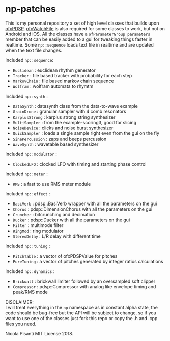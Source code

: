 np-patches
=====================================

This is my personal repository a set of high level classes that builds upon [ofxPDSP](https://github.com/npisanti/ofxPDSP).  [ofxWatchFile](https://github.com/nariakiiwatani/ofxWatchFile.git) is also required for some classes to work, but not on Android and iOS. All the classes have a `ofParameterGroup parameters` member that can be easily added to a gui for tweaking things faster in realtime. Some `np::sequence` loads text file in realtime and are updated when the text file changes.

Included `np::sequence`:
- `Euclidean` : euclidean rhythm generator
- `Tracker` : file based tracker with probability for each step
- `MarkovChain` : file based markov chain sequence
- `Wolfram` : wolfram automata to rhymtm

Included `np::synth` :
- `DataSynth` : datasynth class from the data-to-wave example
- `GrainDrone` : granular sampler with 4 comb resonators
- `KarplusStrong` : karplus strong string synthesizer
- `MultiSampler` : from the example-scoring3, good for slicing
- `NoiseDevice` : clicks and noise burst synthesizer
- `QuickSampler` : loads a single sample right even from the gui on the fly
- `SinePercussion` : zaps and beeps percussion
- `WaveSynth` : wavetable based synthesizer

Included `np::modulator` :
- `ClockedLFO` : clocked LFO with timing and starting phase control

Included `np::meter` :
- `RMS` : a fast to use RMS meter module

Included `np::effect` :
- `BasiVerb` : pdsp::BasiVerb wrapper with all the parameters on the gui
- `Chorus` : pdsp::DimensionChorus with all the parameters on the gui
- `Cruncher` : bitcrunching and decimation
- `Ducker` : pdsp::Ducker with all the parameters on the gui
- `Filter` : multimode filter
- `RingMod` : ring modulator
- `StereoDelay` : L/R delay with different time

Included `np::tuning` :
- `PitchTable` : a vector of ofxPDSPValue for pitches
- `PureTuning` : a vector of pitches generated by integer ratios calculations

Included `np::dynamics` :
- `Brickwall` : brickwall limiter followed by an oversampled soft clipper
- `Compressor` : pdsp::Compressor with analog like envelope timing and peak/RMS mode

DISCLAIMER:    
I will treat everything in the `np` namespace as in constant alpha state, the code should be bug-free but the API will be subject to change, so if you want to use one of the classes just fork this repo or copy the .h and .cpp files you need.

Nicola Pisanti MIT License 2018.

